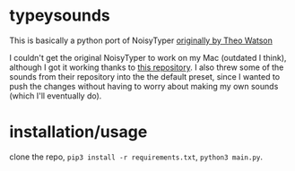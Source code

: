 # typeysounds
This is basically a python port of NoisyTyper [originally by Theo Watson](http://fffff.at/noisy-typer-a-typewriter-for-your-laptop/)

I couldn't get the original NoisyTyper to work on my Mac (outdated I think), although I got it working thanks to [this repository](https://github.com/iAladdin/NoisyTyper-Swift). I also threw some of the sounds from their repository into the the default preset, since I wanted to push the changes without having to worry about making my own sounds (which I'll eventually do).


# installation/usage

clone the repo, `pip3 install -r requirements.txt`, `python3 main.py`.

